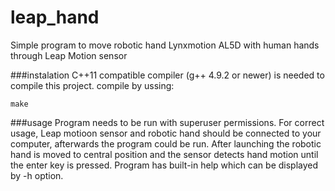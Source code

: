 # leap_hand
Simple program to move robotic hand Lynxmotion AL5D with human hands through Leap Motion sensor

###instalation
C++11 compatible compiler (g++ 4.9.2 or newer) is needed to compile this project.
compile by ussing:

    make

###usage
Program needs to be run with superuser permissions.
For correct usage, Leap motioon sensor and robotic hand should be connected to your computer, afterwards the program could be run.
After launching the robotic hand is moved to central position and the sensor detects hand motion
until the enter key is pressed.
Program has built-in help which can be displayed by -h option.
